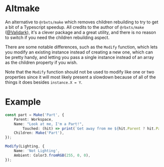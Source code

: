 # Altmake

An alternative to `@rbxts/make` which removes children rebuilding to try to get a bit of a Typescript speedup.
All credits to the author of `@rbxts/make` ([@Validark](https://github.com/Validark)), it's a clever package and a great utility, and there is no reason to switch if you need the children
rebuilding aspect.

There are some notable differences, such as the `Modify` function, which lets you modify an existing instance instead of creating a new one, which can be pretty handy, and letting you pass a single instance instead of an array as the children property if you wish.

Note that the `Modify` function should not be used to modify like one or two properties since it will most likely present a slowdown because of all of the things it does besides `instance.X = Y`.

# Example

```ts
const part = Make('Part', {
	Parent: Workspace,
	Name: "Look at me, I'm a Part!",
    	Touched: (hit) => print(`Get away from me ${hit.Parent ? hit.Parent : hit}!`)
	Children: Make('Part'),
});
```

```ts
Modify(Lighting, {
	Name: 'Not Lighting',
	Ambient: Color3.fromRGB(255, 0, 0),
});
```
